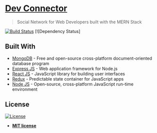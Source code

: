 # [Dev Connector](https://secure-ridge-19973.herokuapp.com/)

> Social Network for Web Developers built with the MERN Stack

[![Build Status](http://img.shields.io/travis/badges/badgerbadgerbadger.svg?style=flat-square)](https://travis-ci.org/badges/badgerbadgerbadger) [![Dependency Status]

## Built With

- [MongoDB](https://www.mongodb.com/) - Free and open-source cross-platform document-oriented database program
- [Express JS](https://expressjs.com/) - Web application framework for Node.js
- [React JS](https://reactjs.org/) - JavaScript library for building user interfaces
- [Redux](https://redux.js.org/) - Predictable state container for JavaScript apps
- [Node JS](https://nodejs.org/) - Open-source, cross-platform JavaScript run-time environment

## License

[![License](http://img.shields.io/:license-mit-blue.svg?style=flat-square)](http://badges.mit-license.org)

- **[MIT license](http://opensource.org/licenses/mit-license.php)**
